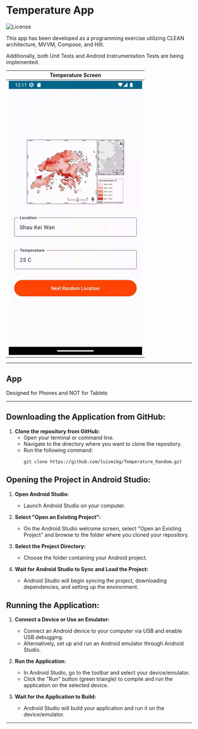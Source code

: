 # Temperature App
![License](https://img.shields.io/github/license/Lambda3/dotnet-commands.svg)

This app has been developed as a programming exercise utilizing CLEAN architecture, MVVM, Compose, and Hilt.

Additionally, both Unit Tests and Android Instrumentation Tests are being implemented.

| Temperature Screen                                                              |
|---------------------------------------------------------------------------------|
| ![login](https://github.com/luismikg/Temperature_Random/blob/master/images/hsbc_test.gif) |

---

## App 
Designed for Phones and NOT for Tablets

---

## Downloading the Application from GitHub:

1. **Clone the repository from GitHub:**
	- Open your terminal or command line.
	- Navigate to the directory where you want to clone the repository.
	- Run the following command:
	  ```
      git clone https://github.com/luismikg/Temperature_Random.git
      ```

## Opening the Project in Android Studio:

1. **Open Android Studio:**
	- Launch Android Studio on your computer.

2. **Select "Open an Existing Project":**
	- On the Android Studio welcome screen, select "Open an Existing Project" and browse to the folder where you cloned your repository.

3. **Select the Project Directory:**
	- Choose the folder containing your Android project.

4. **Wait for Android Studio to Sync and Load the Project:**
	- Android Studio will begin syncing the project, downloading dependencies, and setting up the environment.

## Running the Application:

1. **Connect a Device or Use an Emulator:**
	- Connect an Android device to your computer via USB and enable USB debugging.
	- Alternatively, set up and run an Android emulator through Android Studio.

2. **Run the Application:**
	- In Android Studio, go to the toolbar and select your device/emulator.
	- Click the "Run" button (green triangle) to compile and run the application on the selected device.

3. **Wait for the Application to Build:**
	- Android Studio will build your application and run it on the device/emulator.

---
